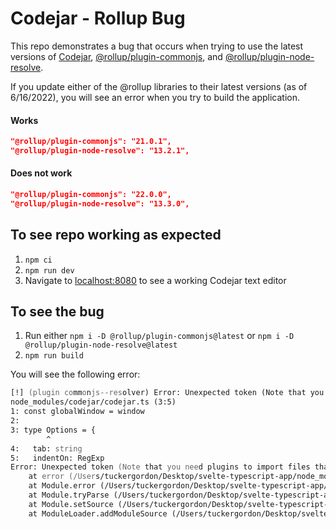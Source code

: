 # Codejar - Rollup Bug

This repo demonstrates a bug that occurs when trying to use the latest versions of [Codejar](https://github.com/antonmedv/codejar), [@rollup/plugin-commonjs](https://github.com/rollup/plugins/tree/master/packages/commonjs), and [@rollup/plugin-node-resolve](https://github.com/rollup/plugins/tree/master/packages/node-resolve).

If you update either of the @rollup libraries to their latest versions (as of 6/16/2022), you will see an error when you try to build the application.

#### Works

```json
"@rollup/plugin-commonjs": "21.0.1",
"@rollup/plugin-node-resolve": "13.2.1",
```

#### Does not work

```json
"@rollup/plugin-commonjs": "22.0.0",
"@rollup/plugin-node-resolve": "13.3.0",
```

## To see repo working as expected

1. `npm ci`
2. `npm run dev`
3. Navigate to [localhost:8080](localhost:8080) to see a working Codejar text editor

## To see the bug

1. Run either `npm i -D @rollup/plugin-commonjs@latest` or `npm i -D @rollup/plugin-node-resolve@latest`
2. `npm run build`


You will see the following error:

```zsh
[!] (plugin commonjs--resolver) Error: Unexpected token (Note that you need plugins to import files that are not JavaScript)
node_modules/codejar/codejar.ts (3:5)
1: const globalWindow = window
2: 
3: type Options = {
        ^
4:   tab: string
5:   indentOn: RegExp
Error: Unexpected token (Note that you need plugins to import files that are not JavaScript)
    at error (/Users/tuckergordon/Desktop/svelte-typescript-app/node_modules/rollup/dist/shared/rollup.js:198:30)
    at Module.error (/Users/tuckergordon/Desktop/svelte-typescript-app/node_modules/rollup/dist/shared/rollup.js:12553:16)
    at Module.tryParse (/Users/tuckergordon/Desktop/svelte-typescript-app/node_modules/rollup/dist/shared/rollup.js:12930:25)
    at Module.setSource (/Users/tuckergordon/Desktop/svelte-typescript-app/node_modules/rollup/dist/shared/rollup.js:12835:24)
    at ModuleLoader.addModuleSource (/Users/tuckergordon/Desktop/svelte-typescript-app/node_modules/rollup/dist/shared/rollup.js:22309:20)

```
